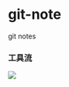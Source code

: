 # git-note
git notes

### 工具流

<img src="http://ww4.sinaimg.cn/mw690/81b78497jw1eqnk1bkyaij20e40bpjsm.jpg"/>
